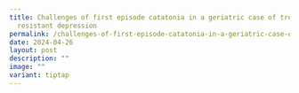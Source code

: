 ```yaml
---
title: Challenges of first episode catatonia in a geriatric case of treatment
  resistant depression
permalink: /challenges-of-first-episode-catatonia-in-a-geriatric-case-of-treatment-resistant-depression/
date: 2024-04-26
layout: post
description: ""
image: ""
variant: tiptap
---
```

